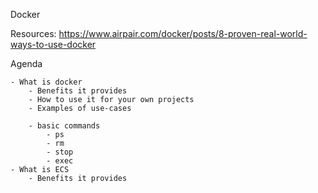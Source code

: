Docker 

Resources:
https://www.airpair.com/docker/posts/8-proven-real-world-ways-to-use-docker

Agenda
	
	- What is docker
		- Benefits it provides
		- How to use it for your own projects	
		- Examples of use-cases

		- basic commands
			- ps
			- rm
			- stop
			- exec 
	- What is ECS
		- Benefits it provides


